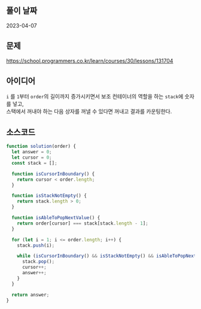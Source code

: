 ## 풀이 날짜
2023-04-07

## 문제
https://school.programmers.co.kr/learn/courses/30/lessons/131704

## 아이디어
`i` 를 `1`부터 `order`의 길이까지 증가시키면서 보조 컨테이너의 역할을 하는 `stack`에 숫자를 넣고,  
스택에서 꺼내야 하는 다음 상자를 꺼낼 수 있다면 꺼내고 결과를 카운팅한다.

## 소스코드
```js
function solution(order) {
  let answer = 0;
  let cursor = 0;
  const stack = [];

  function isCursorInBoundary() {
    return cursor < order.length;
  }

  function isStackNotEmpty() {
    return stack.length > 0;
  }

  function isAbleToPopNextValue() {
    return order[cursor] === stack[stack.length - 1];
  }

  for (let i = 1; i <= order.length; i++) {
    stack.push(i);

    while (isCursorInBoundary() && isStackNotEmpty() && isAbleToPopNextValue()) {
      stack.pop();
      cursor++;
      answer++;
    }
  }

  return answer;
}
```

